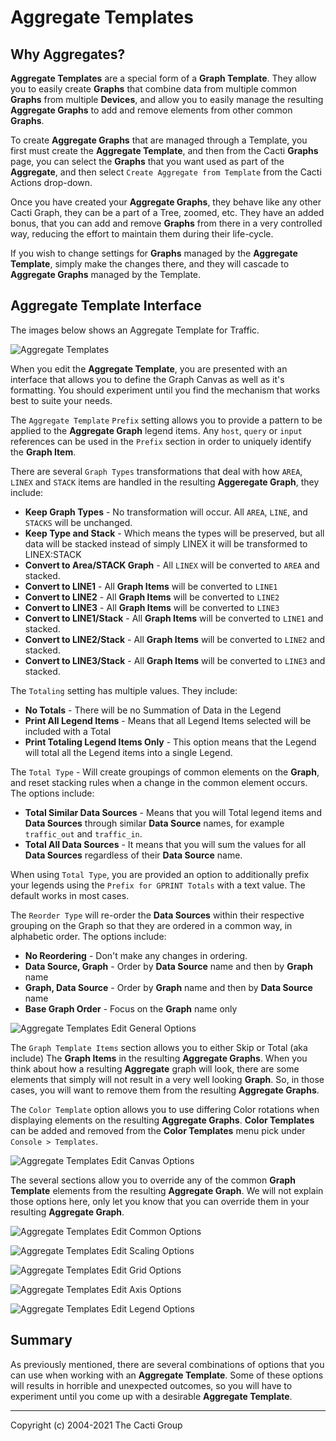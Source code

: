 # Aggregate Templates

## Why Aggregates?

**Aggregate Templates** are a special form of a **Graph Template**.  They
allow you to easily create **Graphs** that combine data from multiple common
**Graphs** from multiple **Devices**, and allow you to easily manage the
resulting **Aggregate Graphs** to add and remove elements from other
common **Graphs**.

To create **Aggregate Graphs** that are managed through a Template, you first
must create the **Aggregate Template**, and then from the Cacti
**Graphs** page, you can select the **Graphs** that you want used as part of
the **Aggregate**, and then select `Create Aggregate from Template` from the
Cacti Actions drop-down.

Once you have created your **Aggregate Graphs**, they behave like any other
Cacti Graph, they can be a part of a Tree, zoomed, etc.  They have an added
bonus, that you can add and remove **Graphs** from there in a very controlled
way, reducing the effort to maintain them during their life-cycle.

If you wish to change settings for **Graphs** managed by the
**Aggregate Template**, simply make the changes there, and they will cascade to
**Aggregate Graphs** managed by the Template.

## Aggregate Template Interface

The images below shows an Aggregate Template for Traffic.

![Aggregate Templates](images/aggregate-templates.png)

When you edit the **Aggregate Template**, you are presented with an interface
that allows you to define the Graph Canvas as well as it's formatting.
You should experiment until you find the mechanism that works best to suite
your needs.

The `Aggregate Template` `Prefix` setting allows you to provide a pattern to
be applied to the **Aggregate Graph** legend items.  Any `host`, `query` or `input`
references can be used in the `Prefix` section in order to uniquely identify
the **Graph Item**.

There are several `Graph Types` transformations that deal with how `AREA`, `LINEX`
and `STACK` items are handled in the resulting **Aggeregate Graph**, they include:

- **Keep Graph Types** - No transformation will occur.  All `AREA`, `LINE`, and `STACKS`
  will be unchanged.
- **Keep Type and Stack** - Which means the types will be preserved, but all data
  will be stacked instead of simply LINEX it will be transformed to LINEX:STACK
- **Convert to Area/STACK Graph** - All `LINEX` will be converted to `AREA` and
  stacked.
- **Convert to LINE1** - All **Graph Items** will be converted to `LINE1`
- **Convert to LINE2** - All **Graph Items** will be converted to `LINE2`
- **Convert to LINE3** - All **Graph Items** will be converted to `LINE3`
- **Convert to LINE1/Stack** - All **Graph Items** will be converted to `LINE1`
  and stacked.
- **Convert to LINE2/Stack** - All **Graph Items** will be converted to `LINE2`
  and stacked.
- **Convert to LINE3/Stack** - All **Graph Items** will be converted to `LINE3`
  and stacked.

The `Totaling` setting has multiple values.  They include:

- **No Totals** - There will be no Summation of Data in the Legend
- **Print All Legend Items** - Means that all Legend Items selected will be
  included with a Total
- **Print Totaling Legend Items Only** - This option means that the Legend will
  total all the Legend items into a single Legend.

The `Total Type` - Will create groupings of common elements on the **Graph**,
and reset stacking rules when a change in the common element occurs.  The
options include:

- **Total Similar Data Sources** - Means that you will Total legend items and
  **Data Sources** through similar **Data Source** names, for example `traffic_out`
  and `traffic_in`.
- **Total All Data Sources** - It means that you will sum the values for all
  **Data Sources** regardless of their **Data Source** name.

When using `Total Type`, you are provided an option to additionally prefix your
legends using the `Prefix for GPRINT Totals` with a text value.  The default
works in most cases.

The `Reorder Type` will re-order the **Data Sources** within their respective
grouping on the Graph so that they are ordered in a common way, in alphabetic
order.  The options include:

- **No Reordering** - Don't make any changes in ordering.
- **Data Source, Graph** - Order by **Data Source** name and then by **Graph** name
- **Graph, Data Source** - Order by **Graph** name and then by **Data Source** name
- **Base Graph Order** - Focus on the **Graph** name only

![Aggregate Templates Edit General Options](images/aggregate-templates-edit1.png)

The `Graph Template Items` section allows you to either Skip or Total (aka include)
The **Graph Items** in the resulting **Aggregate Graphs**.  When you think about
how a resulting **Aggregate** graph will look, there are some elements that simply
will not result in a very well looking **Graph**.  So, in those cases, you will
want to remove them from the resulting **Aggregate Graphs**.

The `Color Template` option allows you to use differing Color rotations when
displaying elements on the resulting **Aggregate Graphs**.  **Color Templates**
can be added and removed from the **Color Templates** menu pick
under `Console > Templates`.

![Aggregate Templates Edit Canvas Options](images/aggregate-templates-edit2.png)

The several sections allow you to override any of the common **Graph Template**
elements from the resulting **Aggregate Graph**.  We will not explain those options
here, only let you know that you can override them in your resulting
**Aggregate Graph**.

![Aggregate Templates Edit Common Options](images/aggregate-templates-edit3.png)

![Aggregate Templates Edit Scaling Options](images/aggregate-templates-edit4.png)

![Aggregate Templates Edit Grid Options](images/aggregate-templates-edit5.png)

![Aggregate Templates Edit Axis Options](images/aggregate-templates-edit6.png)

![Aggregate Templates Edit Legend Options](images/aggregate-templates-edit7.png)

## Summary

As previously mentioned, there are several combinations of options that you
can use when working with an **Aggregate Template**.  Some of these options will
results in horrible and unexpected outcomes, so you will have to experiment
until you come up with a desirable **Aggregate Template**.

---
Copyright (c) 2004-2021 The Cacti Group
